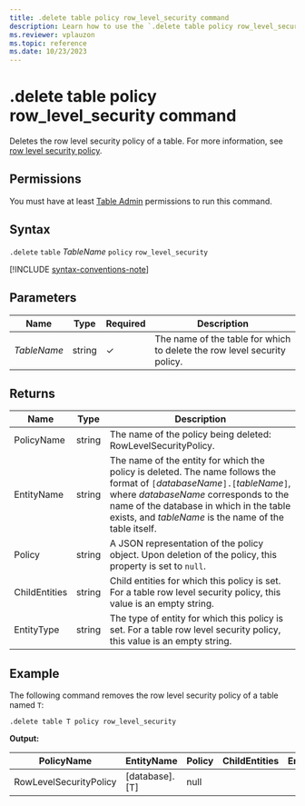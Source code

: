 ```yaml
---
title: .delete table policy row_level_security command
description: Learn how to use the `.delete table policy row_level_security` command to delete the row level security of a table
ms.reviewer: vplauzon
ms.topic: reference
ms.date: 10/23/2023
---
```

# .delete table policy row_level_security command

Deletes the row level security policy of a table. For more information, see [row level security policy](row-level-security-policy.md).

## Permissions

You must have at least [Table Admin](access-control/role-based-access-control.md) permissions to run this command.

## Syntax

`.delete` `table` *TableName* `policy` `row_level_security`

[!INCLUDE [syntax-conventions-note](../../includes/syntax-conventions-note.md)]

## Parameters

| Name        | Type   | Required | Description        |
|-------------|--------|----------|--------------------|
| *TableName* | string | &check;  | The name of the table for which to delete the row level security policy. |

## Returns

| Name          | Type   | Description
|---------------|--------|------------------------------------------------------------------------------------------------------------------------------------------------------------------------------------------------------------------------------------------------------------------------------|
| PolicyName    | string | The name of the policy being deleted: RowLevelSecurityPolicy.
| EntityName    | string | The name of the entity for which the policy is deleted. The name follows the format of `[`*databaseName*`].[`*tableName*`]`, where *databaseName* corresponds to the name of the database in which in the table exists, and *tableName* is the name of the table itself.
| Policy        | string | A JSON representation of the policy object. Upon deletion of the policy, this property is set to `null`.
| ChildEntities | string | Child entities for which this policy is set. For a table row level security policy, this value is an empty string.                                                                                                                                                                     |
| EntityType    | string | The type of entity for which this policy is set. For a table row level security policy, this value is an empty string.                                                                                                                                                                     |

## Example

The following command removes the row level security policy of a table named `T`:

```kusto
.delete table T policy row_level_security
```

**Output:**

| PolicyName       | EntityName     | Policy                                                           | ChildEntities | EntityType |
|------------------|----------------|------------------------------------------------------------------|---------------|------------|
| RowLevelSecurityPolicy | [database].[T] | null                                                             |               |            |
